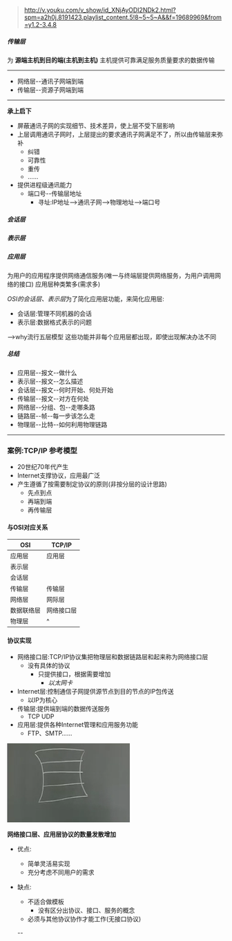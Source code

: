 >http://v.youku.com/v_show/id_XNjAyODI2NDk2.html?spm=a2h0j.8191423.playlist_content.5!8~5~5~A&&f=19689969&from=y1.2-3.4.8

##### 传输层
为 **源端主机到目的端(主机到主机)** 主机提供可靠满足服务质量要求的数据传输

---
- 网络层--通讯子网端到端
- 传输层--资源子网端到端
---
**承上启下**
- 屏蔽通讯子网的实现细节、技术差异，使上层不受下层影响
- 上层调用通讯子网时，上层提出的要求通讯子网满足不了，所以由传输层来弥补
  - 纠错
  - 可靠性
  - 重传
  - ……
- 提供进程级通讯能力
  - 端口号--传输层地址
    - 寻址:IP地址-->通讯子网-->物理地址-->端口号

##### 会话层

##### 表示层

##### 应用层
为用户的应用程序提供网络通信服务(唯一与终端层提供网络服务，为用户调用网络的接口)
应用层种类繁多(需求多)

*OSI的会话层、表示层*为了简化应用层功能，来简化应用层:
- 会话层:管理不同机器的会话
- 表示层:数据格式表示的问题

-->why流行五层模型
这些功能并非每个应用层都出现，即使出现解决办法不同


##### 总结
- 应用层--报文--做什么
- 表示层--报文--怎么描述
- 会话层--报文--何时开始、何处开始
- 传输层--报文--对方在何处
- 网络层--分组、包--走哪条路
- 链路层--帧--每一步该怎么走
- 物理层--比特--如何利用物理链路

---

### 案例:TCP/IP 参考模型

- 20世纪70年代产生
- Internet支撑协议，应用最广泛
- 产生遵循了按需要制定协议的原则(非按分层的设计思路)
  - 先点到点
  - 再端到端
  - 再传输层

#### 与OSI对应关系

|    OSI     |   TCP/IP   |
| ---------- | ---------- |
| 应用层     | 应用层     |
| 表示层     |            |
| 会话层     |            |
| 传输层     | 传输层     |
| 网络层     | 网际层     |
| 数据联络层 | 网络接口层 |
| 物理层     | ^          |


#### 协议实现
- 网络接口层:TCP/IP协议集把物理层和数据链路层和起来称为网络接口层
  - 没有具体的协议
    - 只提供接口，根据需要增加
      - *以太网卡*
- Internet层:控制通信子网提供源节点到目的节点的IP包传送
  - 以IP为核心
- 传输层:提供端到端的数据传送服务
  - TCP UDP
- 应用层:提供各种Internet管理和应用服务功能
  - FTP、SMTP……

![](assets/markdown-img-paste-20170812235444173.png)

**网络接口层、应用层协议的数量发散增加**
- 优点:
  - 简单灵活易实现
  - 充分考虑不同用户的需求
- 缺点:
  - 不适合做模板
    - 没有区分出协议、接口、服务的概念
  - 必须与其他协议协作才能工作(无接口协议)

  --
